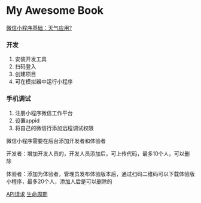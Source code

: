 # My Awesome Book


[微信小程序基础：天气应用?](https://classroom.udacity.com/courses/ud666-cn-1)

### 开发
1. 安装开发工具
2. 扫码登入
3. 创建项目
4. 可在模拟器中运行小程序

### 手机调试
1. 注册小程序微信工作平台
2. 设置appid
3. 将自己的微信行添加远程调试权限

微信小程序需要在后台添加开发者和体验者

开发者：增加开发人员的，开发人员添加后，可上传代码，最多10个人，可以删除

体验者：添加为体验者，管理员发布体验版本后，通过扫码二维码可以下载体验版小程序，最多20个人，添加人后是可以删除的

[API请求](https://developers.weixin.qq.com/miniprogram/dev/api/network-request.html)
[生命周期]()